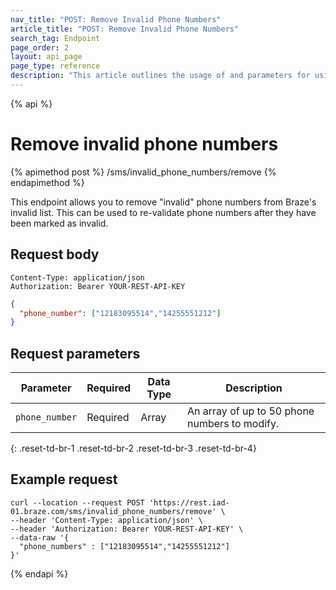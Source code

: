 ```yaml
---
nav_title: "POST: Remove Invalid Phone Numbers"
article_title: "POST: Remove Invalid Phone Numbers"
search_tag: Endpoint
page_order: 2
layout: api_page
page_type: reference
description: "This article outlines the usage of and parameters for using this Braze endpoint to remove a list of invalid phone numbers."
---
```

{% api %}
# Remove invalid phone numbers
{% apimethod post %}
/sms/invalid_phone_numbers/remove
{% endapimethod %}

This endpoint allows you to remove "invalid" phone numbers from Braze's invalid list. This can be used to re-validate phone numbers after they have been marked as invalid.

## Request body

```
Content-Type: application/json
Authorization: Bearer YOUR-REST-API-KEY
```

```json
{
  "phone_number": ["12183095514","14255551212"]
}
```

## Request parameters

| Parameter | Required | Data Type | Description |
| ----------|-----------| ---------|------ |
| `phone_number` | Required | Array | An array of up to 50 phone numbers to modify. |
{: .reset-td-br-1 .reset-td-br-2 .reset-td-br-3  .reset-td-br-4}

## Example request

```
curl --location --request POST 'https://rest.iad-01.braze.com/sms/invalid_phone_numbers/remove' \
--header 'Content-Type: application/json' \
--header 'Authorization: Bearer YOUR-REST-API-KEY' \
--data-raw '{
  "phone_numbers" : ["12183095514","14255551212"]
}'
```

{% endapi %}
